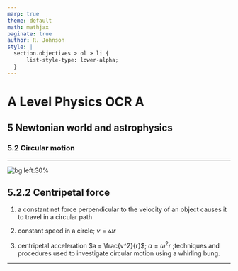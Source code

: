 ```yaml
---
marp: true
theme: default
math: mathjax
paginate: true
author: R. Johnson
style: |
  section.objectives > ol > li {
      list-style-type: lower-alpha;
  }
---
```


# A Level Physics OCR A
## 5 Newtonian world and astrophysics
### 5.2 Circular motion

---

<!-- _class: objectives -->

![bg left:30%](https://images.unsplash.com/photo-1492962827063-e5ea0d8c01f5?ixlib=rb-4.0.3&ixid=MnwxMjA3fDB8MHxwaG90by1wYWdlfHx8fGVufDB8fHx8&auto=format&fit=crop&w=2121&q=80)
## 5.2.2 Centripetal force


1. a constant net force perpendicular to the velocity of an object causes it to travel in a circular path

2. constant speed in a circle; $v=\omega r$

3. centripetal acceleration $a = \frac{v^2}{r}$; $a=\omega^2r$ ;techniques and procedures used to investigate circular motion using a whirling bung.



---